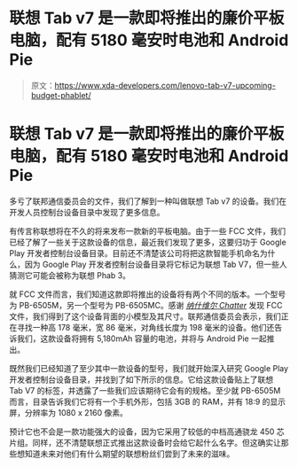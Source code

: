 # 联想 Tab v7 是一款即将推出的廉价平板电脑，配有 5180 毫安时电池和 Android Pie

> 原文：<https://www.xda-developers.com/lenovo-tab-v7-upcoming-budget-phablet/>

# 联想 Tab v7 是一款即将推出的廉价平板电脑，配有 5180 毫安时电池和 Android Pie

多亏了联邦通信委员会的文件，我们了解到一种叫做联想 Tab v7 的设备。我们在开发人员控制台设备目录中发现了更多信息。

有传言称联想将在不久的将来发布一款新的平板电脑。由于一些 FCC 文件，我们已经了解了一些关于这款设备的信息，最近我们发现了更多，这要归功于 Google Play 开发者控制台设备目录。目前还不清楚该公司将把这款智能手机命名为什么，因为 Google Play 开发者控制台设备目录将它标记为联想 Tab V7，但一些人猜测它可能会被称为联想 Phab 3。

就 FCC 文件而言，我们知道这款即将推出的设备将有两个不同的版本。一个型号为 PB-6505M，另一个型号为 PB-6505MC。感谢 [*纳什维尔 Chatter*](https://www.nashvillechatterclass.com/new-lenovo-tablet-with-huge-battery-passes-fcc-certification-could-it-be-lenovo-phab-3/42326/) 发现 FCC 文件，我们得到了这个设备背面的小模型及其尺寸。联邦通信委员会表示，我们正在寻找一种高 178 毫米，宽 86 毫米，对角线长度为 198 毫米的设备。他们还告诉我们，这款设备将拥有 5,180mAh 容量的电池，并将与 Android Pie 一起推出。

既然我们已经知道了至少其中一款设备的型号，我们就开始深入研究 Google Play 开发者控制台设备目录，并找到了如下所示的信息。它给这款设备贴上了联想 Tab V7 的标签，并透露了一些我们应该期待它会有的规格。至少就 PB-6505M 而言，目录告诉我们它将有一个手机外形，包括 3GB 的 RAM，并有 18:9 的显示屏，分辨率为 1080 x 2160 像素。

预计它也不会是一款功能强大的设备，因为它采用了较低的中档高通骁龙 450 芯片组。同样，还不清楚联想正式推出这款设备时会给它起什么名字。但这确实让那些想知道未来对他们有什么期望的联想粉丝们尝到了未来的滋味。